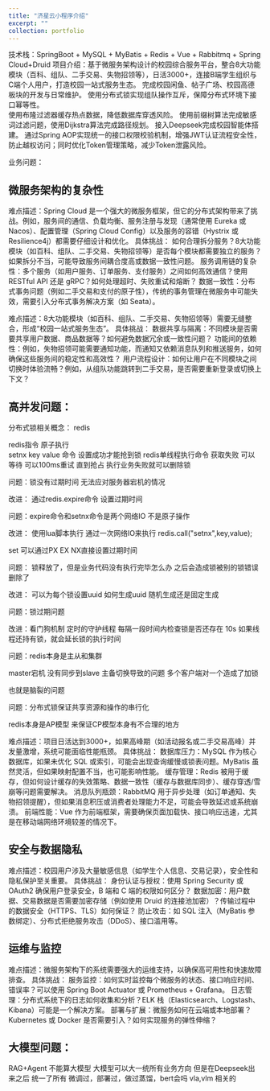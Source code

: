 ```yaml
---
title: "济星云小程序介绍"
excerpt: ""
collection: portfolio
---
```



技术栈：SpringBoot + MySQL + MyBatis + Redis + Vue + Rabbitmq + Spring Cloud+Druid
项目介绍：基于微服务架构设计的校园综合服务平台，整合8大功能模块（百科、组队、二手交易、失物招领等），日活3000+，连接B端学生组织与C端个人用户，打造校园一站式服务生态。
完成校园闲鱼、帖子广场、校园高德板块的开发与日常维护。
使用分布式锁实现组队操作互斥，保障分布式环境下接口幂等性。  
使用布隆过滤器缓存热点数据，降低数据库穿透风险。
使用前缀树算法完成敏感词过滤问题，使用Dijkstra算法完成路径规划。
接入Deepseek完成校园智能体搭建。
通过Spring AOP实现统一的接口权限校验机制，增强JWT认证流程安全性，防止越权访问；同时优化Token管理策略，减少Token泄露风险。





业务问题：



## 微服务架构的复杂性

难点描述：Spring Cloud 是一个强大的微服务框架，但它的分布式架构带来了挑战。例如，服务间的通信、负载均衡、服务注册与发现（通常使用 Eureka 或 Nacos）、配置管理（Spring Cloud Config）以及服务的容错（Hystrix 或 Resilience4j）都需要仔细设计和优化。
具体挑战：
如何合理拆分服务？8大功能模块（如百科、组队、二手交易、失物招领等）是否每个模块都需要独立的服务？如果拆分不当，可能导致服务间耦合度高或数据一致性问题。
服务调用链的复杂性：多个服务（如用户服务、订单服务、支付服务）之间如何高效通信？使用 RESTful API 还是 gRPC？如何处理超时、失败重试和熔断？
数据一致性：分布式事务问题（例如二手交易和支付的原子性），传统的事务管理在微服务中可能失效，需要引入分布式事务解决方案（如 Seata）。


难点描述：8大功能模块（如百科、组队、二手交易、失物招领等）需要无缝整合，形成“校园一站式服务生态”。
具体挑战：
数据共享与隔离：不同模块是否需要共享用户数据、商品数据等？如何避免数据冗余或一致性问题？
功能间的依赖性：例如，失物招领可能需要通知功能，而通知又依赖消息队列和推送服务，如何确保这些服务间的稳定性和高效性？
用户流程设计：如何让用户在不同模块之间切换时体验流畅？例如，从组队功能跳转到二手交易，是否需要重新登录或切换上下文？





## 高并发问题：
分布式锁相关概念： 
redis 

redis指令 原子执行  
setnx key value 命令   设置成功才能抢到锁
redis单线程执行命令
获取失败 可以等待 可以100ms重试  直到抢占
执行业务失败就可以删除锁

问题：锁没有过期时间   无法应对服务器宕机的情况

改进：
通过redis.expire命令 设置过期时间

问题：expire命令和setnx命令是两个网络IO 不是原子操作

改进：
使用lua脚本执行 通过一次网络IO来执行
redis.call("setnx",key,value);

set 可以通过PX EX NX直接设置过期时间

问题：
锁释放了，但是业务代码没有执行完毕怎么办
之后会造成锁被别的锁错误删除了

改进：
可以为每个锁设置uuid 
如何生成uuid 随机生成还是固定生成

问题：锁过期问题

改进：看门狗机制  定时的守护线程
每隔一段时间内检查锁是否还存在  10s
如果线程还持有锁，就会延长锁的执行时间


问题：redis本身是主从和集群

master宕机 没有同步到slave
主备切换导致的问题
多个客户端对一个造成了加锁

也就是脑裂的问题


问题：分布式锁保证共享资源和操作的串行化

redis本身是AP模型
来保证CP模型本身有不合理的地方



难点描述：项目日活达到3000+，如果高峰期（如活动报名或二手交易高峰）并发量激增，系统可能面临性能瓶颈。
具体挑战：
数据库压力：MySQL 作为核心数据库，如果未优化 SQL 或索引，可能会出现查询缓慢或锁表问题。MyBatis 虽然灵活，但如果映射配置不当，也可能影响性能。
缓存管理：Redis 被用于缓存，但如何设计缓存的失效策略、数据一致性（缓存与数据库同步）、缓存穿透/雪崩等问题需要解决。
消息队列瓶颈：RabbitMQ 用于异步处理（如订单通知、失物招领提醒），但如果消息积压或消费者处理能力不足，可能会导致延迟或系统崩溃。
前端性能：Vue 作为前端框架，需要确保页面加载快、接口响应迅速，尤其是在移动端网络环境较差的情况下。



##  安全与数据隐私
难点描述：校园用户涉及大量敏感信息（如学生个人信息、交易记录），安全性和隐私保护至关重要。
具体挑战：
身份认证与授权：使用 Spring Security 或 OAuth2 确保用户登录安全，B 端和 C 端的权限如何区分？
数据加密：用户数据、交易数据是否需要加密存储（例如使用 Druid 的连接池加密）？传输过程中的数据安全（HTTPS、TLS）如何保证？
防止攻击：如 SQL 注入（MyBatis 参数绑定）、分布式拒绝服务攻击（DDoS）、接口滥用等。






## 运维与监控
难点描述：微服务架构下的系统需要强大的运维支持，以确保高可用性和快速故障排查。
具体挑战：
服务监控：如何实时监控每个微服务的状态、接口响应时间、错误率？可以使用 Spring Boot Actuator 或 Prometheus + Grafana。
日志管理：分布式系统下的日志如何收集和分析？ELK 栈（Elasticsearch、Logstash、Kibana）可能是一个解决方案。
部署与扩展：微服务如何在云端或本地部署？Kubernetes 或 Docker 是否需要引入？如何实现服务的弹性伸缩？







##  大模型问题：
RAG+Agent 不能算大模型  大模型可以大一统所有业务方向 但是在Deepseek出来之后 统一了所有
微调过，部署过，做过蒸馏，bert会吗
vla,vlm 相关的